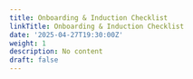 ```yaml
---
title: Onboarding & Induction Checklist
linkTitle: Onboarding & Induction Checklist
date: '2025-04-27T19:30:00Z'
weight: 1
description: No content
draft: false
---
```



